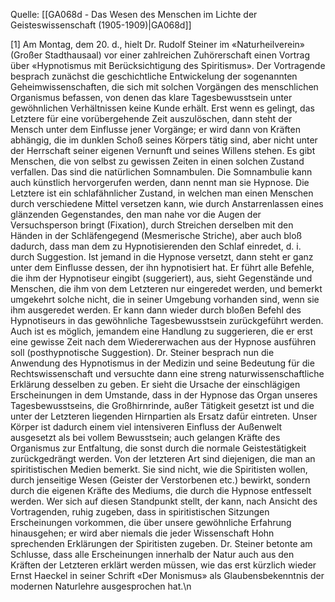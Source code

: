 Quelle: [[GA068d - Das Wesen des Menschen im Lichte der Geisteswissenschaft (1905-1909)|GA068d]]

[1] Am Montag, dem 20. d., hielt Dr. Rudolf Steiner im «Naturheilverein» (Großer Stadthausaal) vor einer zahlreichen Zuhörerschaft einen Vortrag über «Hypnotismus mit Berücksichtigung des Spiritismus». Der Vortragende besprach zunächst die geschichtliche Entwickelung der sogenannten Geheimwissenschaften, die sich mit solchen Vorgängen des menschlichen Organismus befassen, von denen das klare Tagesbewusstsein unter gewöhnlichen Verhältnissen keine Kunde erhält. Erst wenn es gelingt, das Letztere für eine vorübergehende Zeit auszulöschen, dann steht der Mensch unter dem Einflusse jener Vorgänge; er wird dann von Kräften abhängig, die im dunklen Schoß seines Körpers tätig sind, aber nicht unter der Herrschaft seiner eigenen Vernunft und seines Willens stehen. Es gibt Menschen, die von selbst zu gewissen Zeiten in einen solchen Zustand verfallen. Das sind die natürlichen Somnambulen. Die Somnambulie kann auch künstlich hervorgerufen werden, dann nennt man sie Hypnose. Die Letztere ist ein schlafähnlicher Zustand, in welchen man einen Menschen durch verschiedene Mittel versetzen kann, wie durch Anstarrenlassen eines glänzenden Gegenstandes, den man nahe vor die Augen der Versuchsperson bringt (Fixation), durch Streichen derselben mit den Händen in der Schläfengegend (Mesmerische Striche), aber auch bloß dadurch, dass man dem zu Hypnotisierenden den Schlaf einredet, d. i. durch Suggestion. Ist jemand in die Hypnose versetzt, dann steht er ganz unter dem Einflusse dessen, der ihn hypnotisiert hat. Er führt alle Befehle, die ihm der Hypnotiseur eingibt (suggeriert), aus, sieht Gegenstände und Menschen, die ihm von dem Letzteren nur eingeredet werden, und bemerkt umgekehrt solche nicht, die in seiner Umgebung vorhanden sind, wenn sie ihm ausgeredet werden. Er kann dann wieder durch bloßen Befehl des Hypnotiseurs in das gewöhnliche Tagesbewusstsein zurückgeführt werden. Auch ist es möglich, jemandem eine Handlung zu suggerieren, die er erst eine gewisse Zeit nach dem Wiedererwachen aus der Hypnose ausführen soll (posthypnotische Suggestion). Dr. Steiner besprach nun die Anwendung des Hypnotismus in der Medizin und seine Bedeutung für die Rechtswissenschaft und versuchte dann eine streng naturwissenschaftliche Erklärung desselben zu geben. Er sieht die Ursache der einschlägigen Erscheinungen in dem Umstande, dass in der Hypnose das Organ unseres Tagesbewusstseins, die Großhirnrinde, außer Tätigkeit gesetzt ist und die unter der Letzteren liegenden Hirnpartien als Ersatz dafür eintreten. Unser Körper ist dadurch einem viel intensiveren Einfluss der Außenwelt ausgesetzt als bei vollem Bewusstsein; auch gelangen Kräfte des Organismus zur Entfaltung, die sonst durch die normale Geistestätigkeit zurückgedrängt werden. Von der letzteren Art sind diejenigen, die man an spiritistischen Medien bemerkt. Sie sind nicht, wie die Spiritisten wollen, durch jenseitige Wesen (Geister der Verstorbenen etc.) bewirkt, sondern durch die eigenen Kräfte des Mediums, die durch die Hypnose entfesselt werden. Wer sich auf diesen Standpunkt stellt, der kann, nach Ansicht des Vortragenden, ruhig zugeben, dass in spiritistischen Sitzungen Erscheinungen vorkommen, die über unsere gewöhnliche Erfahrung hinausgehen; er wird aber niemals die jeder Wissenschaft Hohn sprechenden Erklärungen der Spiritisten zugeben. Dr. Steiner betonte am Schlusse, dass alle Erscheinungen innerhalb der Natur auch aus den Kräften der Letzteren erklärt werden müssen, wie das erst kürzlich wieder Ernst Haeckel in seiner Schrift «Der Monismus» als Glaubensbekenntnis der modernen Naturlehre ausgesprochen hat.\n
